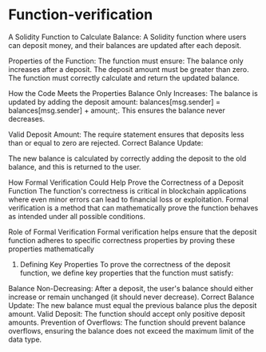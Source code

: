 # Function-verification
A Solidity Function to Calculate Balance:
A Solidity function where users can deposit money, and their balances are updated after each deposit.

Properties of the Function:
The function must ensure:
The balance only increases after a deposit.
The deposit amount must be greater than zero.
The function must correctly calculate and return the updated balance.

How the Code Meets the Properties
Balance Only Increases:
The balance is updated by adding the deposit amount: balances[msg.sender] = balances[msg.sender] + amount;.
This ensures the balance never decreases.

Valid Deposit Amount:
The require statement ensures that deposits less than or equal to zero are rejected.
Correct Balance Update:

The new balance is calculated by correctly adding the deposit to the old balance, and this is returned to the user.

How Formal Verification Could Help Prove the Correctness of a Deposit Function
The function's correctness is critical in blockchain applications where even minor errors can lead to financial loss or exploitation. 
Formal verification is a method that can mathematically prove the function behaves as intended under all possible conditions.

Role of Formal Verification
Formal verification helps ensure that the deposit function adheres to specific correctness properties by proving these properties mathematically

1. Defining Key Properties
To prove the correctness of the deposit function, we define key properties that the function must satisfy:

Balance Non-Decreasing: After a deposit, the user's balance should either increase or remain unchanged (it should never decrease).
Correct Balance Update: The new balance must equal the previous balance plus the deposit amount.
Valid Deposit: The function should accept only positive deposit amounts.
Prevention of Overflows: The function should prevent balance overflows, ensuring the balance does not exceed the maximum limit of the data type.
